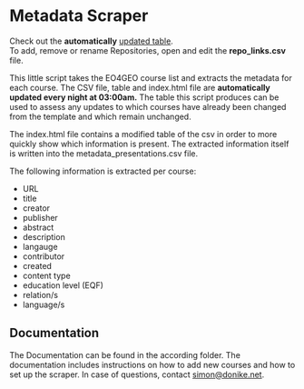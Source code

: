 # Metadata Scraper  
Check out the **automatically** [updated table](https://eo4geocourses.github.io/metadata_scraper/).  
To add, remove or rename Repositories, open and edit the **repo_links.csv** file.


This little script takes the EO4GEO course list and extracts the metadata for each course. The CSV file, table and index.html file are **automatically updated every night at 03:00am.**  The table this script produces can be used to assess any updates to which courses have already been changed from the template and which remain unchanged.
  
The index.html file contains a modified table of the csv in order to more quickly show which information is present. The extracted information itself is written into the metadata_presentations.csv file.
  
  
The following information is extracted per course:  

* URL  
* title
* creator
* publisher
* abstract
* description
* langauge
* contributor
* created
* content type
* education level (EQF)
* relation/s
* language/s
    
## Documentation  
The Documentation can be found in the according folder. The documentation includes instructions on how to add new courses and how to set up the scraper. In case of questions, contact simon@donike.net.
